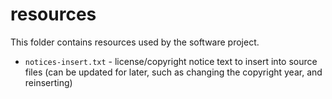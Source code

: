 # resources

This folder contains resources used by the software project.

* `notices-insert.txt` - license/copyright notice text to insert into source files
(can be updated for later, such as changing the copyright year, and reinserting)
